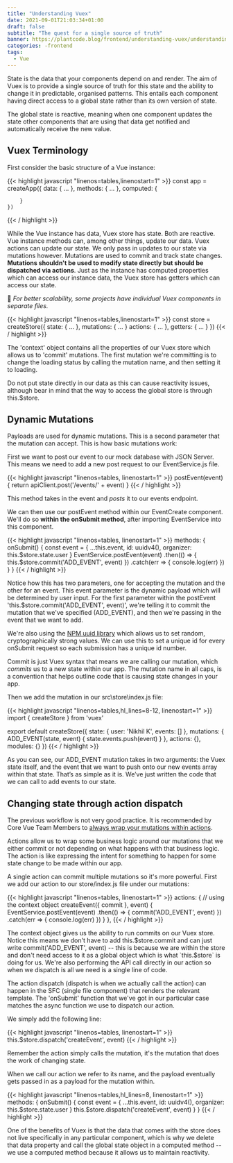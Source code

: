 ```yaml
---
title: "Understanding Vuex"
date: 2021-09-01T21:03:34+01:00
draft: false
subtitle: "The quest for a single source of truth"
banner: https://plantcode.blog/frontend/understanding-vuex/understanding-vuex.png
categories: -frontend
tags:
  - Vue
---
```


State is the data that your components depend on and render. The aim of Vuex is to provide a single source of truth for this state and the ability to change it in predictable, organised patterns. This entails each component having direct access to a global state rather than its own version of state.

The global state is reactive, meaning when one component updates the state other components that are using that data get notified and automatically receive the new value.

## Vuex Terminology

First consider the basic structure of a Vue instance:

{{< highlight javascript "linenos=tables,linenostart=1" >}}
const app = createApp({
data: {
...
},
methods: {
...
},
computed: {

        }
    })

{{< / highlight >}}

While the Vue instance has data, Vuex store has state. Both are reactive. Vue instance methods can, among other things, update our data. Vuex actions can update our state. We only pass in updates to our state via mutations however. Mutations are used to commit and track state changes. **Mutations shouldn't be used to modify state directly but should be dispatched via actions**. Just as the instance has computed properties which can access our instance data, the Vuex store has getters which can access our state.

🧠 *For better scalability, some projects have individual Vuex components in separate files.*

{{< highlight javascript "linenos=tables,linenostart=1" >}}
const store = createStore({
 state: {
     ...
 },
 mutations: {
     ...
 }
 actions: {
     ...
 },
 getters: {
     ...
 }
})
{{< / highlight >}}

The 'context' object contains all the properties of our Vuex store which allows us to 'commit' mutations. The first mutation we're committing is to change the loading status by calling the mutation name, and then setting it to loading.

Do not put state directly in our data as this can cause reactivity issues, although bear in mind that the way to access the global store is through this.$store.

## Dynamic Mutations

Payloads are used for dynamic mutations. This is a second parameter that the mutation can accept. This is how basic mutations work:

First we want to post our event to our mock database with JSON Server. This means we need to add a new post request to our EventService.js file.

{{< highlight javascript "linenos=tables, linenostart=1" >}}
  postEvent(event) {
    return apiClient.post('/events/' + event)
  }
{{< / highlight >}}

This method takes in the event and *posts* it to our events endpoint.

We can then use our postEvent method within our EventCreate component. We'll do so **within the onSubmit method**, after importing EventService into this component.

{{< highlight javascript "linenos=tables, linenostart=1" >}}
  methods: {
    onSubmit() {
      const event = {
        ...this.event,
        id: uuidv4(),
        organizer: this.$store.state.user
      }
      EventService.postEvent(event)
        .then(() => {
          this.$store.commit('ADD_EVENT', event)
        })
        .catch(err => {
          console.log(err)
        })
    }
  }
{{< / highlight >}}

Notice how this has two parameters, one for accepting the mutation and the other for an event. This event parameter is the dynamic payload which will be determined by user input. For the first parameter within the postEvent 'this.$store.commit('ADD_EVENT', event)', we're telling it to commit the mutation that we've specified (ADD_EVENT), and then we're passing in the event that we want to add.

We're also using the [NPM uuid library](https://www.npmjs.com/package/uuid) which allows us to set random, cryptographically strong values. We can use this to set a unique id for every onSubmit request so each submission has a unique id number.

Commit is just Vuex syntax that means we are calling our mutation, which *commits* us to a new state within our app. The mutation name in all caps, is a convention that helps outline code that is causing state changes in your app.

Then we add the mutation in our src\store\index.js file:

{{< highlight javascript "linenos=tables,hl_lines=8-12, linenostart=1" >}}
import { createStore } from 'vuex'

export default createStore({
  state: {
    user: 'Nikhil K',
    events: []
  },
  mutations: {
    ADD_EVENT(state, event) {
      state.events.push(event)
    }
  },
  actions: {},
  modules: {}
})
{{< / highlight >}}

As you can see, our ADD_EVENT mutation takes in two arguments: the Vuex state itself, and the event that we want to push onto our new events array within that state. That’s as simple as it is. We’ve just written the code that we can call to add events to our state.

## Changing state through action dispatch

The previous workflow is not very good practice. It is recommended by Core Vue Team Members to [always wrap your mutations within actions](https://next.vuex.vuejs.org/guide/actions.html).

Actions allow us to wrap some business logic around our mutations that we either commit or not depending on what happens with that business logic. The action is like expressing the intent for something to happen for some state change to be made within our app.

A single action can commit multiple mutations so it's more powerful. First we add our action to our store/index.js file under our mutations:

{{< highlight javascript "linenos=tables, linenostart=1" >}}
  actions: {
    // using the context object
    createEvent({ commit }, event) {
      EventService.postEvent(event)
        .then(() => {
          commit('ADD_EVENT', event)
        })
        .catch(err => {
          console.log(err)
        })
    }
  },
{{< / highlight >}}

The context object gives us the ability to run commits on our Vuex store. Notice this means we don't have to add this.$store.commit and can just write commit('ADD_EVENT', event) -- this is because we are within the store and don't need access to it as a global object which is what `this.$store` is doing for us. We're also performing the API call directly in our action so when we dispatch is all we need is a single line of code.

The action dispatch (dispatch is when we actually call the action) can happen in the SFC (single file component) that renders the relevant template. The 'onSubmit' function that we've got in our particular case matches the async function we use to dispatch our action.

We simply add the following line:

{{< highlight javascript "linenos=tables, linenostart=1" >}}
 this.$store.dispatch('createEvent', event)
{{< / highlight >}}

Remember the action simply calls the mutation, it's the mutation that does the work of changing state.

When we call our action we refer to its name, and the payload eventually gets passed in as a payload for the mutation within.

{{< highlight javascript "linenos=tables,hl_lines=8, linenostart=1" >}}
methods: {
    onSubmit() {
      const event = {
        ...this.event,
        id: uuidv4(),
        organizer: this.$store.state.user
      }
      this.$store.dispatch('createEvent', event)
    }
  }
{{< / highlight >}}

One of the benefits of Vuex is that the data that comes with the store does not live specifically in any particular component, which is why we delete that data property and call the global state object in a computed method -- we use a computed method because it allows us to maintain reactivity.
